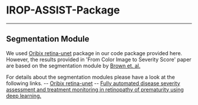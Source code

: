 # IROP-ASSIST-Package


***

## Segmentation Module
We used [Oribix retina-unet](https://github.com/orobix/retina-unet.git) package in our code package provided here. 
However, the results provided in 'From Color Image to Severity Score' paper are based on the segmentation module by [Brown et. al.](https://doi.org/10.1117/12.2295942)  

For details about the segmentation modules please have a look at the following links.
-- [Oribix retina-unet](https://github.com/orobix/retina-unet.git)
-- [Fully automated disease severity assessment and treatment monitoring in retinopathy of prematurity using deep learning.](https://doi.org/10.1117/12.2295942)  

